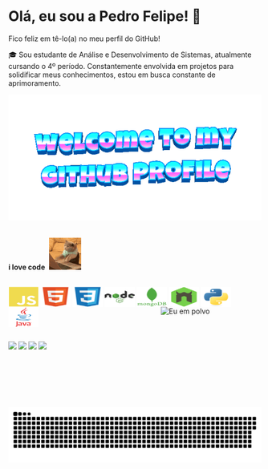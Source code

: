 # Olá, eu sou a Pedro Felipe! 👋

Fico feliz em tê-lo(a) no meu perfil do GitHub!

🎓 Sou estudante de Análise e Desenvolvimento de Sistemas, atualmente cursando o 4º período. Constantemente envolvida em projetos para solidificar meus conhecimentos, estou em busca constante de aprimoramento.

<div align="center">
	<img src="welcome-header.gif" alt="welcome to my github profile">
	<br>
	<br>
</div>

**i love code**&nbsp;&nbsp;![](cat-typing.gif)&nbsp;&nbsp;

  <div style="display: inline_block"><br>
  <img align="center" alt="Pedro-Js" height="40" width="60" src="https://raw.githubusercontent.com/devicons/devicon/master/icons/javascript/javascript-plain.svg">
  <img align="center" alt="Pedro-HTML" height="40" width="60" src="https://raw.githubusercontent.com/devicons/devicon/master/icons/html5/html5-original.svg">
  <img align="center" alt="Pedro-CSS" height="40" width="60" src="https://raw.githubusercontent.com/devicons/devicon/master/icons/css3/css3-original.svg">
  <img align="center" alt="Pedro-Node" height="40" width="60" src="https://github.com/devicons/devicon/blob/master/icons/nodejs/nodejs-original-wordmark.svg">
  <img align="center" alt="Pedro-MongoDB" height="40" width="60" src="https://github.com/devicons/devicon/blob/master/icons/mongodb/mongodb-plain-wordmark.svg">
  <img align="center" alt="Pedro-Nodemon" height="40" width="60" src="https://github.com/devicons/devicon/blob/master/icons/nodemon/nodemon-original.svg">
  <img align="center" alt="Pedro-Python" height="40" width="60" src="https://github.com/devicons/devicon/blob/master/icons/python/python-original.svg">
  <img align="center" alt="Pedro-Java" height="40" width="60" src="https://github.com/devicons/devicon/blob/master/icons/java/java-original-wordmark.svg">


  
	  
 <img align="right" height="200" width="200" src="https://media.discordapp.net/attachments/1240310922086453373/1240311943835680818/porco_nave_espacial.png?ex=66461a03&is=6644c883&hm=514e9675e75813418f5b564a2fbc0239f81a1934379d8140a1b114509224feb4&=&format=webp&quality=lossless" alt="Eu em polvo">
</div>
  
  ##
  
<div>
  <a href="https://www.linkedin.com/in/pedro-felipe-7116351a8/" target="_blank"><img src="https://img.shields.io/badge/-LinkedIn-%230077B5?style=for-the-badge&logo=linkedin&logoColor=white" target="_blank"></a>  
  <a href = "mailto:pedrofelipemsilva@gmail.com"><img src="https://img.shields.io/badge/-Gmail-%23333?style=for-the-badge&logo=gmail&logoColor=white" target="_blank"></a> 
  <a href="https://codepen.io/p_felipe" target="_blank"><img src="https://img.shields.io/badge/Codepen-000000?style=for-the-badge&logo=codepen&logoColor=white" target="_blank"></a>
  <a href="https://instagram.com/_peedrozx" target="_blank"><img src="https://img.shields.io/badge/-Instagram-%23E4405F?style=for-the-badge&logo=instagram&logoColor=white" target="_blank"></a> 
</div>
  
   ![Snake animation](https://github.com/p-felipebr/p-felipebr/blob/output/github-contribution-grid-snake.svg)
